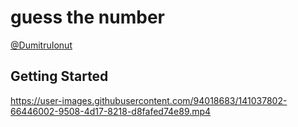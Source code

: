 # guess the number

[@DumitruIonut](https://github.com/DumitruIonut)

## Getting Started


https://user-images.githubusercontent.com/94018683/141037802-66446002-9508-4d17-8218-d8fafed74e89.mp4

